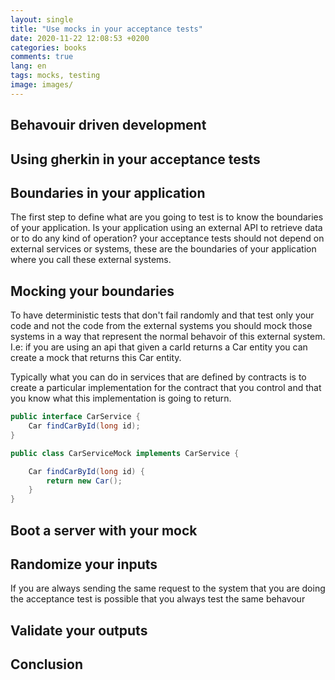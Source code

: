 ```yaml
---
layout: single
title: "Use mocks in your acceptance tests"
date: 2020-11-22 12:08:53 +0200
categories: books
comments: true
lang: en
tags: mocks, testing
image: images/
---
```


Behavouir driven development
-------------------------------


Using gherkin in your acceptance tests
---------------------------------------


Boundaries in your application
-------------------------------
The first step to define what are you going to test is to know the boundaries of your application. Is your application using an external API to retrieve data or to do any kind of operation? your acceptance tests should not depend on external services or systems, these are the boundaries of your application where you call these external systems. 

Mocking your boundaries
-------------------------------
To have deterministic tests that don't fail randomly and that test only your code and not the code from the external systems you should mock those systems in a way that represent the normal behavoir of this external system. I.e: if you are using an api that given a carId returns a Car entity you can create a mock that returns this Car entity. 

Typically what you can do in services that are defined by contracts is to create a particular implementation for the contract that you control and that you know what this implementation is going to return.

```java
public interface CarService {
    Car findCarById(long id); 
}  

public class CarServiceMock implements CarService {

    Car findCarById(long id) {
        return new Car();
    } 
}

```

Boot a server with your mock
------------------------------------



Randomize your inputs 
-------------------------------
If you are always sending the same request to the system that you are doing the acceptance test is possible that you always test the same behavour

Validate your outputs 
-------------------------------


Conclusion
----------------------------
   
